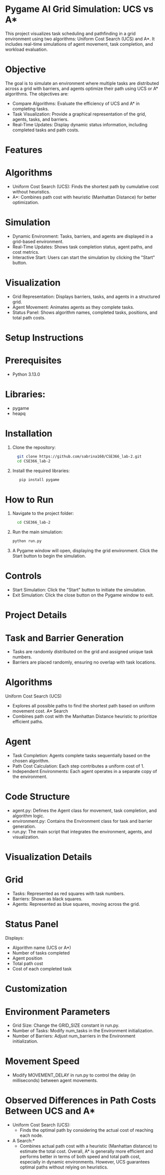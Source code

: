 # Pygame AI Grid Simulation: UCS vs A*
This project visualizes task scheduling and pathfinding in a grid environment using two algorithms: Uniform Cost Search (UCS) and A*. It includes real-time simulations of agent movement, task completion, and workload evaluation.
# Objective
The goal is to simulate an environment where multiple tasks are distributed across a grid with barriers, and agents optimize their path using UCS or A* algorithms. The objectives are:

- Compare Algorithms: Evaluate the efficiency of UCS and A* in completing tasks.
- Task Visualization: Provide a graphical representation of the grid, agents, tasks, and barriers.
- Real-Time Updates: Display dynamic status information, including completed tasks and path costs.
# Features
# Algorithms
- Uniform Cost Search (UCS): Finds the shortest path by cumulative cost without heuristics.
- A*: Combines path cost with heuristic (Manhattan Distance) for better optimization.
# Simulation
- Dynamic Environment: Tasks, barriers, and agents are displayed in a grid-based environment.
- Real-Time Updates: Shows task completion status, agent paths, and cost metrics.
- Interactive Start: Users can start the simulation by clicking the "Start" button.
# Visualization
- Grid Representation: Displays barriers, tasks, and agents in a structured grid.
- Agent Movement: Animates agents as they complete tasks.
- Status Panel: Shows algorithm names, completed tasks, positions, and total path costs.
# Setup Instructions
# Prerequisites
- Python 3.13.0
# Libraries:
- pygame
- heapq
# Installation
1. Clone the repository:
   ```bash
     git clone https://github.com/sabrina160/CSE366_lab-2.git
     cd CSE366_lab-2
2. Install the required libraries:
   ```bash
      pip install pygame
# How to Run
1. Navigate to the project folder:
   ```bash
     cd CSE366_lab-2
2. Run the main simulation:
   ```bash
   python run.py
3. A Pygame window will open, displaying the grid environment. Click the Start button to begin the simulation.

# Controls
- Start Simulation: Click the "Start" button to initiate the simulation.
- Exit Simulation: Click the close button on the Pygame window to exit.
# Project Details
# Task and Barrier Generation
- Tasks are randomly distributed on the grid and assigned unique task numbers.
- Barriers are placed randomly, ensuring no overlap with task locations.
# Algorithms
Uniform Cost Search (UCS)
- Explores all possible paths to find the shortest path based on uniform movement cost.
A* Search
- Combines path cost with the Manhattan Distance heuristic to prioritize efficient paths.
# Agent
- Task Completion: Agents complete tasks sequentially based on the chosen algorithm.
- Path Cost Calculation: Each step contributes a uniform cost of 1.
- Independent Environments: Each agent operates in a separate copy of the environment.
# Code Structure
- agent.py: Defines the Agent class for movement, task completion, and algorithm logic.
- environment.py: Contains the Environment class for task and barrier generation.
- run.py: The main script that integrates the environment, agents, and visualization.
# Visualization Details
# Grid
- Tasks: Represented as red squares with task numbers.
- Barriers: Shown as black squares.
- Agents: Represented as blue squares, moving across the grid.
# Status Panel
Displays:
- Algorithm name (UCS or A*)
- Number of tasks completed
- Agent position
- Total path cost
- Cost of each completed task
# Customization
# Environment Parameters
- Grid Size: Change the GRID_SIZE constant in run.py.
- Number of Tasks: Modify num_tasks in the Environment initialization.
- Number of Barriers: Adjust num_barriers in the Environment initialization.
# Movement Speed
- Modify MOVEMENT_DELAY in run.py to control the delay (in milliseconds) between agent movements.
# Observed Differences in Path Costs Between UCS and A*
- Uniform Cost Search (UCS):
  - Finds the optimal path by considering the actual cost of reaching each node.
- A Search:*
  - Combines actual path cost with a heuristic (Manhattan distance) to estimate the total cost.
Overall, A* is generally more efficient and performs better in terms of both speed and total path cost, especially in dynamic environments. However, UCS guarantees optimal paths without relying on heuristics.
